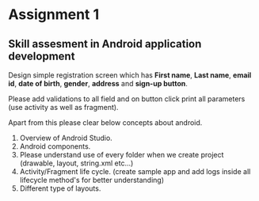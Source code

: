 # Assignment 1

## Skill assesment in Android application development

Design simple registration screen which has **First name**, **Last name**, **email id**, **date of birth**, **gender**, **address** and **sign-up button**.

Please add validations to all field and on button click print all parameters (use activity as well as fragment). 

Apart from this please clear below concepts about android. 

1. Overview of Android Studio. 
2. Android components. 
3. Please understand use of every folder when we create project (drawable, layout, string.xml etc...) 
4. Activity/Fragment life cycle. (create sample app and add logs inside all lifecycle method's for better understanding) 
5. Different type of layouts.
